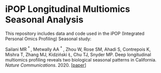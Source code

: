 # iPOP Longitudinal Multiomics Seasonal Analysis

This repository includes data and code used in the iPOP (Integrated Personal Omics Profiling) Seasonal study:


Sailani MR <sup> * </sup>, Metwally AA <sup> * </sup>, Zhou W, Rose SM, Ahadi S, Contrepois K, Mishra T, Zhang MJ, Kidziński Ł, Chu TJ, Snyder MP. Deep longitudinal multiomics profiling reveals two biological seasonal patterns in California. _Nature Communications_. 2020. [[paper](https://www.nature.com/articles/s41467-020-18758-1)]

